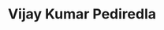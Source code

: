 ---
layout: biography
title: Vijay Kumar Pediredla
pub_name: Vijay Kumar Pediredla
email: pediredla.vijaykumar21@gmail.com
project: Data Analysis and Control
img: vijay.png
degree: Postdoc
year_start: 2022
year_end: 
has_profile: True
biography: Dr. Vijay Kumar received his MS and Ph.D. degrees in Robotics and Control systems from the Indian Institute of Technology Madras, India in 2021. His work focused on developing control algorithms for teleoperated systems and designing novel haptic devices. In 2021, he joined ARTPARK, IISc Bangalore as a PDF and worked on the design, analysis, and virtual simulations of complaint-based robotic actuators. His research interests include modelling, control system design, teleoperated systems, and haptic device design. As a member of the ERMP program, Vijay Kumar works on data analysis and control of the industrial automation and pulping process.
---